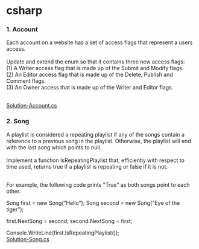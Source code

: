 # csharp
<h3>1. Account </h3>
Each account on a website has a set of access flags that represent a users access. <br/><br/>
Update and extend the enum so that it contains three new access flags:<br/>
(1) A Writer access flag that is made up of the Submit and Modify flags.<br/>
(2) An Editor access flag that is made up of the Delete, Publish and Comment flags.<br/>
(3) An Owner access that is made up of the Writer and Editor flags.<br/><br/>

[Solution-Account.cs](https://github.com/mengyi1028/csharp/blob/main/Account.cs) 
<br/>
<h3>2. Song </h3>

A playlist is considered a repeating playlist if any of the songs contain a reference to a previous song in the playlist. Otherwise, the playlist will end with the last song which points to null. <br/>
<br/>
Implement a function IsRepeatingPlaylist that, efficiently with respect to time used, returns true if a playlist is repeating or false if it is not. <br/><br/>

For example, the following code prints "True" as both songs point to each other.<br/>

Song first = new Song("Hello");
Song second = new Song("Eye of the tiger");
    
first.NextSong = second;
second.NextSong = first;

Console.WriteLine(first.IsRepeatingPlaylist());
<br/>
[Solution-Song.cs](https://github.com/mengyi1028/csharp/new/main)
